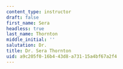 ```yaml
---
content_type: instructor
draft: false
first_name: Sera
headless: true
last_name: Thornton
middle_initial: ''
salutation: Dr.
title: Dr. Sera Thornton
uid: a9c205f0-16b4-43d8-a731-15a4bf67a2f4
---
```

